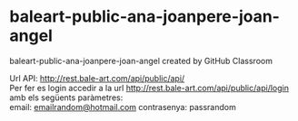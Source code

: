 # baleart-public-ana-joanpere-joan-angel
baleart-public-ana-joanpere-joan-angel created by GitHub Classroom

 Url API: http://rest.bale-art.com/api/public/api/  
 Per fer es login accedir a la url http://rest.bale-art.com/api/public/api/login  
 amb els següents paràmetres:  
 email: emailrandom@hotmail.com
 contrasenya: passrandom
